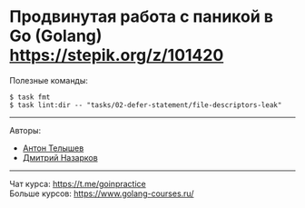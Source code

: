 # Продвинутая работа с паникой в Go (Golang) <br> https://stepik.org/z/101420

Полезные команды:
```
$ task fmt
$ task lint:dir -- "tasks/02-defer-statement/file-descriptors-leak"
```

---
Авторы:
- [Антон Телышев](https://github.com/Antonboom)
- [Дмитрий Назарков](https://github.com/MysterySuperhero)

---

Чат курса: https://t.me/goinpractice <br>
Больше курсов: https://www.golang-courses.ru/
